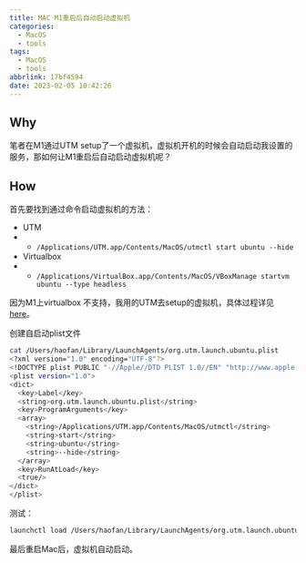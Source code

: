 ```yaml
---
title: MAC M1重启后自动启动虚拟机
categories:
  - MacOS
  - tools
tags:
  - MacOS
  - tools
abbrlink: 17bf4594
date: 2023-02-05 10:42:26
---
```


## Why
笔者在M1通过UTM setup了一个虚拟机，虚拟机开机的时候会自动启动我设置的服务，那如何让M1重启后自动启动虚拟机呢？ 
<!--more-->

## How
首先要找到通过命令启动虚拟机的方法：

 - UTM
 - - `/Applications/UTM.app/Contents/MacOS/utmctl start ubuntu --hide`
 - Virtualbox
 - - `/Applications/VirtualBox.app/Contents/MacOS/VBoxManage startvm ubuntu --type headless`

因为M1上virtualbox 不支持，我用的UTM去setup的虚拟机，具体过程详见 [here](https://blog.csdn.net/u011563903/article/details/127667082)。

创建自启动plist文件
```bash
cat /Users/haofan/Library/LaunchAgents/org.utm.launch.ubuntu.plist
<?xml version="1.0" encoding="UTF-8"?>
<!DOCTYPE plist PUBLIC "-//Apple//DTD PLIST 1.0//EN" "http://www.apple.com/DTDs/PropertyList-1.0.dtd">
<plist version="1.0">
<dict>
  <key>Label</key>
  <string>org.utm.launch.ubuntu.plist</string>
  <key>ProgramArguments</key>
  <array>
    <string>/Applications/UTM.app/Contents/MacOS/utmctl</string>
    <string>start</string>
    <string>ubuntu</string>
    <string>--hide</string>
  </array>
  <key>RunAtLoad</key>
  <true/>
</dict>
</plist>
```
测试：

```bash
launchctl load /Users/haofan/Library/LaunchAgents/org.utm.launch.ubuntu.plist
```
最后重启Mac后，虚拟机自动启动。

